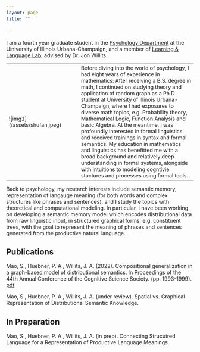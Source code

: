 ```yaml
---
layout: page
title: ""

---
```


I am a fourth year graduate student in the [Psychology Department](https://psychology.illinois.edu/) at the Uiniversity of Illinois Urbana-Champaign, and a member of [Learning & Language Lab](http://learninglanguagelab.org/), advised by Dr. Jon Willits. 

<table border=0>
	<tr>
		<td width=200>
			![img1](/assets/shufan.jpeg)
		</td>
		<td width=400>
			Before diving into the world of psychology, I had eight years of experience in mathematics: After receiving a B.S. degree in math, I continued on         studying theory and application of random graph as a Ph.D student at University of Illinois Urbana-Champaign, where I had exposures to diverse math       topics, e.g. Probability theory, Mathematical Logic, Function Analysis and basic Algebra. At the meantime, I was profoundly interested in formal         linguistics and received trainings in syntax and formal semantics. My education in mathematics and linguistics has benefitted me with a broad              background and relatively deep understanding in formal systems, alongside with intuitions to modeling cogntivie stuctures and processes using     formal tools.
		</td>
	</tr>
</table>



Back to psychology, my research interests include semantic memory, representation of langauge meaning (for both words and complex structures like phrases and sentences), and I study the topics with theoretical and computational modeling. In particular, I have been working on developing a semantic memory model which encodes distributional data from raw linguistic input, in structured graphical forms, e.g. constituent trees, with the goal to represent the meaning of phrases and sentences generated from the productive natural language. 


## Publications

Mao, S., Huebner, P. A., Willits, J. A. (2022). Compositional generalization in a graph-based model of distributional semantics. In Proceedings of the 44th Annual Conference of the Cognitive Science Society. (pp. 1993-1999). [pdf](https://escholarship.org/uc/item/0v7677s9)

Mao, S., Huebner, P. A., Willits, J. A. (under review). Spatial vs. Graphical Representation of Distributional Semantic Knowledge.

## In Preparation
Mao, S., Huebner, P. A., Willits, J. A. (in prep). Connecting Strucutred Language for a Representation of Productive Language Meanings.

